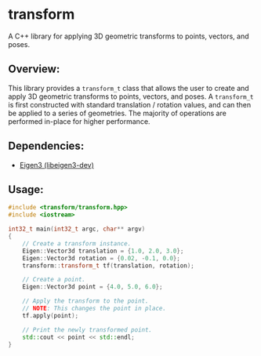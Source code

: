 # transform

A C++ library for applying 3D geometric transforms to points, vectors, and poses.

## Overview:
This library provides a ```transform_t``` class that allows the user to create and apply 3D geometric transforms to points, vectors, and poses. A ```transform_t``` is first constructed with standard translation / rotation values, and can then be applied to a series of geometries. The majority of operations are performed in-place for higher performance.

## Dependencies:
- [Eigen3 (libeigen3-dev)](https://eigen.tuxfamily.org/index.php?title=Main_Page)

## Usage:
```cpp
#include <transform/transform.hpp>
#include <iostream>

int32_t main(int32_t argc, char** argv)
{
    // Create a transform instance.
    Eigen::Vector3d translation = {1.0, 2.0, 3.0};
    Eigen::Vector3d rotation = {0.02, -0.1, 0.0};
    transform::transform_t tf(translation, rotation);

    // Create a point.
    Eigen::Vector3d point = {4.0, 5.0, 6.0};

    // Apply the transform to the point.
    // NOTE: This changes the point in place.
    tf.apply(point);

    // Print the newly transformed point.
    std::cout << point << std::endl;
}
```